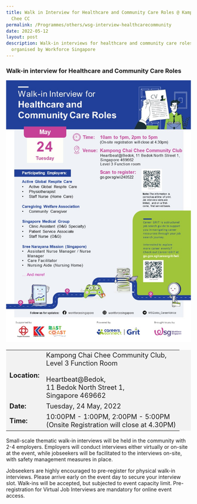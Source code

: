 ```yaml
---
title: Walk in Interview for Healthcare and Community Care Roles @ Kampong Chai
  Chee CC
permalink: /Programmes/others/wsg-interview-healthcarecommunity
date: 2022-05-12
layout: post
description: Walk-in interviews for healthcare and community care roles,
  organised by Workforce Singapore
---
```

### Walk-in interview for Healthcare and Community Care Roles ###

<img style="height:100%; width:100%; max-width:600px; max-height:846px" src="/images/Programmes%20(May%202022)/24May22_KampongChaiChee_Interview_Poster.jpg">

<table  style="font-size:130%; background-color:#f2f2f2">
	<tbody>
		<tr>
			 <td><b>Location:</b></td><td>Kampong Chai Chee Community Club,<br>Level 3 Function Room<br><br>Heartbeat@Bedok,<br>11 Bedok North Street 1,<br>Singapore 469662</td>
		</tr>
		<tr>
		 <td><b>Date:</b> </td><td>Tuesday, 24 May, 2022</td>
		</tr>
		<tr>
			<td> <b>Time:</b> </td><td> 10:00PM - 1:00PM, 2:00PM - 5:00PM<br>(Onsite Registration will close at 4.30PM)</td>
		</tr>
	</tbody>
</table>

Small-scale thematic walk-in interviews will be held in the community with 2-4 employers. Employers will conduct interviews either virtually or on-site at the event, while jobseekers will be facilitated to the interviews on-site, with safety management measures in place. 

Jobseekers are highly encouraged to pre-register for physical walk-in interviews. Please arrive early on the event day to secure your interview slot. Walk-ins will be accepted, but subjected to event capacity limit. Pre-registration for Virtual Job Interviews are mandatory for online event access.